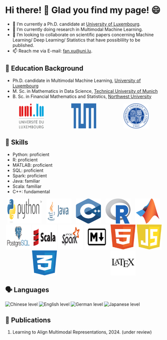 # Hi there! 👋 Glad you find my page! :smile:

- 🔭 I’m currently a Ph.D. candidate at [University of Luxembourg](https://www.uni.lu).
- 🌱 I’m currently doing research in Multimodal Machine Learning.
- 👯 I’m looking to collaborate on scientific papers concerning Machine Learning/ Deep Learning/ Statistics that have possiblility to be published.
- 📫 Reach me via E-mail: fan.xu@uni.lu.

## :school: Education Background
- Ph.D. candidate in Multimodal Machine Learning, [University of Luxembourg](https://www.uni.lu)
- M. Sc. in Mathematics in Data Science, [Technical University of Munich](https://www.tum.de)
- B. Sc. in Financial Mathematics and Statistics, [Northwest University](https://www.nwu.edu.cn)
<div style="display: flex; align-items: center; justify-content: space-around; flex-wrap: wrap;">
<a href="https://www.uni.lu/en/"><img src="logos/unilu.svg" alt="UniLU logo" width="80" height="80"></a>
<a href="https://www.tum.de"><img src="logos/tum.svg" alt="TUM logo" width="80" height="80"></a>
<a href="https://www.nwu.edu.cn"><img src="logos/northwest.png" alt="Northwest logo" width="80" height="80"></a>
</div>

## :toolbox: Skills
- Python: proficient
- R: proficient
- MATLAB: proficient
- SQL: proficient
- Spark: proficient
- Java: familiar
- Scala: familiar
- C++: fundamental
<div style="display: flex; align-items: center; justify-content: space-around; flex-wrap: wrap;">
<a href="https://www.python.org"><img src="logos/python.svg" alt="Python Logo" width="110" height="80"></a>
<a href="https://www.java.com/en/"><img src="logos/java.svg" alt="Java logo" width="80" height="80"></a>
<a href="https://isocpp.org"><img src="logos/cpp.svg" alt="C++ logo" width="80" height="80"></a>
<a href="https://www.r-project.org"><img src="logos/r.svg" alt="R Logo" width="80" height="80"></a>
<a href="https://www.mathworks.com/products/matlab.html"><img src="logos/matlab.svg" alt="Matlab Logo" width="80" height="80"></a>
<a href="https://www.postgresql.org"><img src="logos/postgresql.svg" alt="SQL logo" width="80" height="80"></a>
<a href="https://www.scala-lang.org"><img src="logos/scala.svg" alt="Scala logo" width="80" height="80"></a>
<a href="https://spark.apache.org"><img src="logos/spark.svg" alt="Spark logo" width="80" height="80"></a>
<a href="https://www.markdownguide.org"><img src="logos/markdown.svg" alt="Markdown logo" width="80" height="80"></a>
<a href="https://html.com"><img src="logos/html.svg" alt="Html logo" width="80" height="80"></a>
<a href="https://www.javascript.com"><img src="logos/javascript.svg" alt="JavaScript logo" width="80" height="80"></a>
<a href="https://html.com"><img src="logos/css.svg" alt="CSS logo" width="80" height="80"></a>
<a href="https://www.latex-project.org"><img src="logos/latex.svg" alt="Latex logo" width="80" height="80"></a>
</div>

## :speaking_head: Languages
![Chinese level](https://img.shields.io/badge/Chinese_Level-Native-red?style=for-the-badge)
![English level](https://img.shields.io/badge/English_Level-C2-blue?style=for-the-badge)
![German level](https://img.shields.io/badge/German_Level-B1-yellow?style=for-the-badge)
![Japanese level](https://img.shields.io/badge/Japanese_Level-N2-pink?style=for-the-badge)

## :page_facing_up: Publications
1. Learning to Align Multimodal Representations, 2024. (under review)
